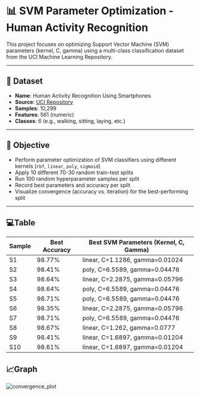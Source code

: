 # 📊 SVM Parameter Optimization - Human Activity Recognition

This project focuses on optimizing Support Vector Machine (SVM) parameters (kernel, C, gamma) using a multi-class classification dataset from the UCI Machine Learning Repository.

---

## 📁 Dataset

- **Name**: Human Activity Recognition Using Smartphones  
- **Source**: [UCI Repository](https://archive.ics.uci.edu/ml/datasets/human+activity+recognition+using+smartphones)  
- **Samples**: 10,299  
- **Features**: 561 (numeric)  
- **Classes**: 6 (e.g., walking, sitting, laying, etc.)

---

## 🧪 Objective

- Perform parameter optimization of SVM classifiers using different kernels (`rbf`, `linear`, `poly`, `sigmoid`)
- Apply 10 different 70-30 random train-test splits
- Run 100 random hyperparameter samples per split
- Record best parameters and accuracy per split
- Visualize convergence (accuracy vs. iteration) for the best-performing split

---

## 💻Table


| Sample | Best Accuracy | Best SVM Parameters (Kernel, C, Gamma)          |
|--------|----------------|--------------------------------------------------|
| S1     | 98.77%         | linear, C=1.1286, gamma=0.01024                 |
| S2     | 98.41%         | poly, C=6.5589, gamma=0.04476                   |
| S3     | 98.64%         | linear, C=2.2875, gamma=0.05796                 |
| S4     | 98.64%         | poly, C=6.5589, gamma=0.04476                   |
| S5     | 98.71%         | poly, C=6.5589, gamma=0.04476                   |
| S6     | 98.35%         | linear, C=2.2875, gamma=0.05796                 |
| S7     | 98.71%         | poly, C=6.5589, gamma=0.04476                   |
| S8     | 98.67%         | linear, C=1.262, gamma=0.0777                   |
| S9     | 98.41%         | linear, C=1.6897, gamma=0.01204                 |
| S10    | 98.61%         | linear, C=1.6897, gamma=0.01204                 |



## 📈Graph

![convergence_plot](https://github.com/user-attachments/assets/7ae9c1e5-d4a2-4be7-96a3-c8a31bacf4bd)



